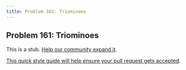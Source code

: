 ```yaml
---
title: Problem 161: Triominoes
---
```

## Problem 161: Triominoes

This is a stub. <a href='https://github.com/freecodecamp/guides/tree/master/src/pages/certifications/coding-interview-prep/project-euler/problem-161-triominoes/index.md' target='_blank' rel='nofollow'>Help our community expand it</a>.

<a href='https://github.com/freecodecamp/guides/blob/master/README.md' target='_blank' rel='nofollow'>This quick style guide will help ensure your pull request gets accepted</a>.

<!-- The article goes here, in GitHub-flavored Markdown. Feel free to add YouTube videos, images, and CodePen/JSBin embeds  -->
